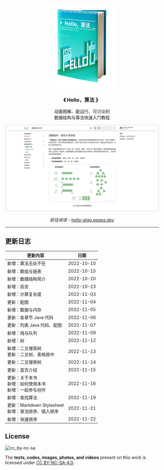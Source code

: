 <p align="center">
  <a href="https://krahets.github.io/hello-algo/">
    <img src="docs/index.assets/conceptual_rendering.png" width="220">
  </a>
</p>

<h3 align="center">
  《 Hello，算法 》
</h3>

<p align="center"> 
  动画图解、能运行、可讨论的</br>数据结构与算法快速入门教程
</p>

<p align="center">
  <a href="https://krahets.github.io/hello-algo/">
    <img src="docs/index.assets/demo.png" width="700">
  </a>
</p>

<p align="center">
  <em>
    前往阅读 -
    <a href="https://hello-algo.pages.dev/">
    hello-algo.pages.dev
    </a>
  </em>
</p>

---

## 更新日志

| 更新内容    | 日期     |
| ------------ | ---------- |
| 新增：算法无处不在  | 2022-10-10 |
| 新增：数组与链表   | 2022-10-15 |
| 新增：数据结构简介 | 2022-10-20 |
| 新增：前言        | 2022-10-23 |
| 新增：计算复杂度   | 2022-11-03 |
| 更新：配图 | 2022-11-04 |
| 新增：数据与内存 | 2022-11-05 |
| 更新：各章节 Java 代码 | 2022-11-06 |
| 更新：列表 Java 代码、配图 | 2022-11-07 |
| 新增：栈与队列 | 2022-11-09 |
| 新增：树     | 2022-11-12 |
| 新增：二叉搜索树</br>更新：二叉树、表格居中 | 2022-11-13 |
| 更新：二叉搜索树 | 2022-11-14 |
| 更新：首页介绍 | 2022-11-15 |
| 更新：关于本书</br>新增：如何使用本书</br>新增：一起参与创作 | 2022-11-16 |
| 新增：查找算法 | 2022-11-19 |
| 更新：Markdown Stylesheet</br>新增：冒泡排序、插入排序 | 2022-11-21 |
| 新增：快速排序 | 2022-11-22 |

## License

![cc_by-nc-sa](https://i.creativecommons.org/l/by-nc-sa/4.0/88x31.png)

The **texts, codes, images, photos, and videos** present on this work is licensed under [CC BY-NC-SA-4.0](https://creativecommons.org/licenses/by-nc-sa/4.0/).
